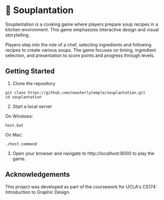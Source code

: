 # :bowl_with_spoon: Souplantation

Souplantation is a cooking game where players prepare soup recipes in a kitchen environment. This game emphasizes interactive design and visual storytelling.

Players step into the role of a chef, selecting ingredients and following recipes to create various soups. The game focuses on timing, ingredient selection, and presentation to score points and progress through levels.

## Getting Started

1. Clone the repository

```
git clone https://github.com/newsherlytemple/souplantation.git 
cd souplantation 
```
2. Start a local server

  On Windows:

```
host.bat
```

  On Mac:
  
```
./host.command
```

3. Open your browser and navigate to http://localhost:8000 to play the game.

## Acknowledgements 

This project was developed as part of the coursework for UCLA's CS174: Introduction to Graphic Design.
